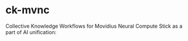 # ck-mvnc
Collective Knowledge Workflows for Movidius Neural Compute Stick as a part of AI unification:
